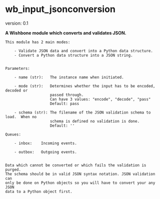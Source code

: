 wb_input_jsonconversion
=======================

version: 0.1

**A Wishbone module which converts and validates JSON.**

    This module has 2 main modes:

        - Validate JSON data and convert into a Python data structure.
        - Convert a Python data structure into a JSON string.


    Parameters:

        - name (str):   The instance name when initiated.

        - mode (str):   Determines whether the input has to be encoded, decoded or
                        passed through.
                        Can have 3 values: "encode", "decode", "pass"
                        Default: pass

        - schema (str): The filename of the JSON validation schema to load.  When no
                        schema is defined no validation is done.
                        Default: ''

    Queues:

        - inbox:    Incoming events.

        - outbox:   Outgoing events.


    Data which cannot be converted or which fails the validation is purged.
    The schema should be in valid JSON syntax notation. JSON validation can
    only be done on Python objects so you will have to convert your any JSON
    data to a Python object first.
    
